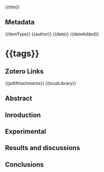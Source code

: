 {{title}} 
## Metadata 
{{itemType}} 
{{author}} 
{{date}} 
{{dateAdded}} 
# {{tags}} 
## Zotero Links 
{{pdfAttachments}} 
{{localLibrary}} 
## Abstract 
## Inroduction 
## Experimental 
## Results and discussions 
## Conclusions
